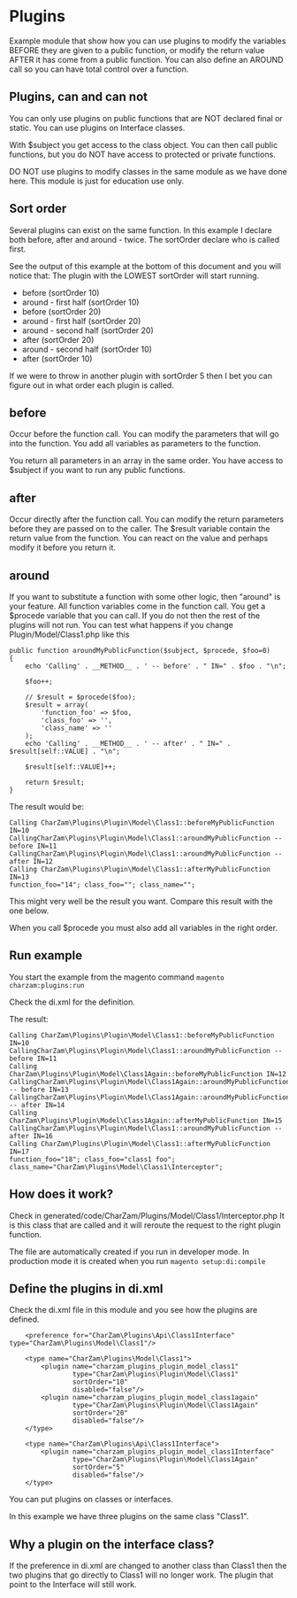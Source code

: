 Plugins
=======
Example module that show how you can use plugins to modify the variables BEFORE they are given to a public function, or modify the return value AFTER it has come from a public function.
You can also define an AROUND call so you can have total control over a function.

Plugins, can and can not
------------------------
You can only use plugins on public functions that are NOT declared final or static.
You can use plugins on Interface classes.

With $subject you get access to the class object. You can then call public functions, but you do NOT have access to protected or private functions.

DO NOT use plugins to modify classes in the same module as we have done here. This module is just for education use only.

Sort order
----------
Several plugins can exist on the same function. In this example I declare both before, after and around - twice.
The sortOrder declare who is called first.

See the output of this example at the bottom of this document and you will notice that:
The plugin with the LOWEST sortOrder will start running.

- before (sortOrder 10)
- around - first half (sortOrder 10)
- before (sortOrder 20)
- around - first half (sortOrder 20)
- around - second half (sortOrder 20)
- after (sortOrder 20)
- around - second half (sortOrder 10)
- after (sortOrder 10)

If we were to throw in another plugin with sortOrder 5 then I bet you can figure out in what order each plugin is called.

before
------
Occur before the function call. You can modify the parameters that will go into the function.
You add all variables as parameters to the function.

You return all parameters in an array in the same order.
You have access to $subject if you want to run any public functions.

after
-----
Occur directly after the function call. You can modify the return parameters before they are passed on to the caller.
The $result variable contain the return value from the function. You can react on the value and perhaps modify it before you return it.

around
------
If you want to substitute a function with some other logic, then "around" is your feature.
All function variables come in the function call.
You get a $procede variable that you can call. If you do not then the rest of the plugins will not run.
You can test what happens if you change Plugin/Model/Class1.php like this

```    
public function aroundMyPublicFunction($subject, $procede, $foo=0)
{
    echo 'Calling' . __METHOD__ . ' -- before' . " IN=" . $foo . "\n";
   
    $foo++;
   
    // $result = $procede($foo);
    $result = array(
        'function_foo' => $foo,
        'class_foo' => '',
        'class_name' => ''
    );
    echo 'Calling' . __METHOD__ . ' -- after' . " IN=" . $result[self::VALUE] . "\n";

    $result[self::VALUE]++;
   
    return $result;
}
```

The result would be:

```
Calling CharZam\Plugins\Plugin\Model\Class1::beforeMyPublicFunction IN=10
CallingCharZam\Plugins\Plugin\Model\Class1::aroundMyPublicFunction -- before IN=11
CallingCharZam\Plugins\Plugin\Model\Class1::aroundMyPublicFunction -- after IN=12
Calling CharZam\Plugins\Plugin\Model\Class1::afterMyPublicFunction IN=13
function_foo="14"; class_foo=""; class_name=""; 
```

This might very well be the result you want. Compare this result with the one below.

When you call $procede you must also add all variables in the right order.

Run example
-----------
You start the example from the magento command
```magento charzam:plugins:run```

Check the di.xml for the definition.

The result:
```
Calling CharZam\Plugins\Plugin\Model\Class1::beforeMyPublicFunction IN=10
CallingCharZam\Plugins\Plugin\Model\Class1::aroundMyPublicFunction -- before IN=11
Calling CharZam\Plugins\Plugin\Model\Class1Again::beforeMyPublicFunction IN=12
CallingCharZam\Plugins\Plugin\Model\Class1Again::aroundMyPublicFunction -- before IN=13
CallingCharZam\Plugins\Plugin\Model\Class1Again::aroundMyPublicFunction -- after IN=14
Calling CharZam\Plugins\Plugin\Model\Class1Again::afterMyPublicFunction IN=15
CallingCharZam\Plugins\Plugin\Model\Class1::aroundMyPublicFunction -- after IN=16
Calling CharZam\Plugins\Plugin\Model\Class1::afterMyPublicFunction IN=17
function_foo="18"; class_foo="class1 foo"; class_name="CharZam\Plugins\Model\Class1\Interceptor"; 
```

How does it work?
-----------------
Check in generated/code/CharZam/Plugins/Model/Class1/Interceptor.php
It is this class that are called and it will reroute the request to the right plugin function.

The file are automatically created if you run in developer mode.
In production mode it is created when you run ```magento setup:di:compile```

Define the plugins in di.xml
----------------------------
Check the di.xml file in this module and you see how the plugins are defined.

```
    <preference for="CharZam\Plugins\Api\Class1Interface" type="CharZam\Plugins\Model\Class1"/>

    <type name="CharZam\Plugins\Model\Class1">
        <plugin name="charzam_plugins_plugin_model_class1"
                type="CharZam\Plugins\Plugin\Model\Class1"
                sortOrder="10"
                disabled="false"/>
        <plugin name="charzam_plugins_plugin_model_class1again"
                type="CharZam\Plugins\Plugin\Model\Class1Again"
                sortOrder="20"
                disabled="false"/>
    </type>

    <type name="CharZam\Plugins\Api\Class1Interface">
        <plugin name="charzam_plugins_plugin_model_class1Interface"
                type="CharZam\Plugins\Plugin\Model\Class1Again"
                sortOrder="5"
                disabled="false"/>
    </type>
```

You can put plugins on classes or interfaces.

In this example we have three plugins on the same class "Class1".

Why a plugin on the interface class?
------------------------------------
If the preference in di.xml are changed to another class than Class1 then the two plugins that go directly to Class1 will no longer work.
The plugin that point to the Interface will still work. 
